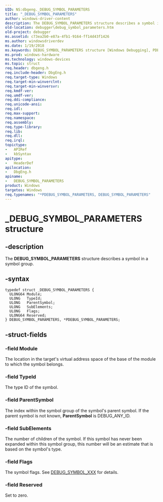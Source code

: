 ```yaml
---
UID: NS:dbgeng._DEBUG_SYMBOL_PARAMETERS
title: "_DEBUG_SYMBOL_PARAMETERS"
author: windows-driver-content
description: The DEBUG_SYMBOL_PARAMETERS structure describes a symbol in a symbol group.
old-location: debugger\debug_symbol_parameters.htm
old-project: debugger
ms.assetid: c73ea2b0-e87a-4fb1-9164-ff14d43f1426
ms.author: windowsdriverdev
ms.date: 1/19/2018
ms.keywords: DEBUG_SYMBOL_PARAMETERS structure [Windows Debugging], PDEBUG_SYMBOL_PARAMETERS, debugger.debug_symbol_parameters, dbgeng/PDEBUG_SYMBOL_PARAMETERS, _DEBUG_SYMBOL_PARAMETERS, *PDEBUG_SYMBOL_PARAMETERS, Structures_d79dd552-1acf-4023-99e0-418639a54782.xml, dbgeng/DEBUG_SYMBOL_PARAMETERS, DEBUG_SYMBOL_PARAMETERS, PDEBUG_SYMBOL_PARAMETERS structure pointer [Windows Debugging]
ms.prod: windows-hardware
ms.technology: windows-devices
ms.topic: struct
req.header: dbgeng.h
req.include-header: DbgEng.h
req.target-type: Windows
req.target-min-winverclnt: 
req.target-min-winversvr: 
req.kmdf-ver: 
req.umdf-ver: 
req.ddi-compliance: 
req.unicode-ansi: 
req.idl: 
req.max-support: 
req.namespace: 
req.assembly: 
req.type-library: 
req.lib: 
req.dll: 
req.irql: 
topictype:
-	APIRef
-	kbSyntax
apitype:
-	HeaderDef
apilocation:
-	DbgEng.h
apiname:
-	DEBUG_SYMBOL_PARAMETERS
product: Windows
targetos: Windows
req.typenames: "*PDEBUG_SYMBOL_PARAMETERS, DEBUG_SYMBOL_PARAMETERS"
---
```


# _DEBUG_SYMBOL_PARAMETERS structure


## -description


The <b>DEBUG_SYMBOL_PARAMETERS</b> structure describes a symbol in a symbol group.


## -syntax


````
typedef struct _DEBUG_SYMBOL_PARAMETERS {
  ULONG64 Module;
  ULONG   TypeId;
  ULONG   ParentSymbol;
  ULONG   SubElements;
  ULONG   Flags;
  ULONG64 Reserved;
} DEBUG_SYMBOL_PARAMETERS, *PDEBUG_SYMBOL_PARAMETERS;
````


## -struct-fields




### -field Module

The location in the target's virtual address space of the base of the module to which the symbol belongs.


### -field TypeId

The type ID of the symbol.


### -field ParentSymbol

The index within the symbol group of the symbol's parent symbol.  If the parent symbol is not known, <b>ParentSymbol</b> is DEBUG_ANY_ID.


### -field SubElements

The number of children of the symbol.  If this symbol has never been expanded within this symbol group, this number will be an estimate that is based on the symbol's type.


### -field Flags

The symbol flags.  See <a href="https://msdn.microsoft.com/library/windows/hardware/ff541692">DEBUG_SYMBOL_XXX</a> for details.


### -field Reserved

Set to zero.

